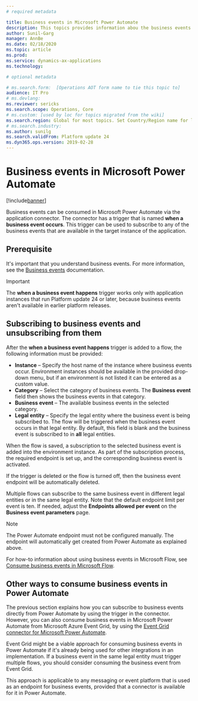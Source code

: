 ```yaml
---
# required metadata

title: Business events in Microsoft Power Automate
description: This topics provides information abou the business events that are available for consumption in Microsoft Power Automate via the application connector.
author: Sunil-Garg
manager: AnnBe
ms.date: 02/18/2020
ms.topic: article
ms.prod: 
ms.service: dynamics-ax-applications
ms.technology: 

# optional metadata

# ms.search.form:  [Operations AOT form name to tie this topic to]
audience: IT Pro
# ms.devlang: 
ms.reviewer: sericks
ms.search.scope: Operations, Core
# ms.custom: [used by loc for topics migrated from the wiki]
ms.search.region: Global for most topics. Set Country/Region name for localizations
# ms.search.industry: 
ms.author: sunilg
ms.search.validFrom: Platform update 24
ms.dyn365.ops.version: 2019-02-28
---
```


# Business events in Microsoft Power Automate

[!include[banner](../includes/banner.md)]

Business events can be consumed in Microsoft Power Automate via the application connector. The connector has a trigger that is named **when a business event occurs**. This trigger can be used to subscribe to any of the business events that are available in the target instance of the application.

## Prerequisite

It's important that you understand business events. For more information, see the [Business events](home-page.md) documentation.

> [!IMPORTANT]
> The **when a business event happens** trigger works only with application instances that run Platform update 24 or later, because business events aren't available in earlier platform releases.

## Subscribing to business events and unsubscribing from them

After the **when a business event happens** trigger is added to a flow, the following information must be provided:

- **Instance** – Specify the host name of the instance where business events occur. Environment instances should be available in the provided drop-down menu, but if an environment is not listed it can be entered as a custom value.
- **Category** – Select the category of business events. The **Business event** field then shows the business events in that category.
- **Business event** – The available business events in the selected category.
- **Legal entity** – Specify the legal entity where the business event is being subscribed to. The flow will be triggered when the business event occurs in that legal entity. By default, this field is blank and the business event is subscribed to in **all** legal entities.

When the flow is saved, a subscription to the selected business event is added into the environment instance. As part of the subscription process, the required endpoint is set up, and the corresponding business event is activated.

If the trigger is deleted or the flow is turned off, then the business event endpoint will be automatically deleted.

Multiple flows can subscribe to the same business event in different legal entities or in the same legal entity. Note that the default endpoint limit per event is ten. If needed, adjust the **Endpoints allowed per event** on the **Business event parameters** page.

> [!NOTE]
> The Power Automate endpoint must not be configured manually. The endpoint will automatically get created from Power Automate as explained above.

For how-to information about using business events in Microsoft Flow, see [Consume business events in Microsoft Flow](https://docs.microsoft.com/dynamics365/unified-operations/dev-itpro/business-events/how-to/how-to-flow). 

## Other ways to consume business events in Power Automate

The previous section explains how you can subscribe to business events directly from Power Automate by using the trigger in the connector. However, you can also consume business events in Microsoft Power Automate from Microsoft Azure Event Grid, by using the [Event Grid connector for Microsoft Power Automate](https://docs.microsoft.com/connectors/azureeventgrid/).

Event Grid might be a viable approach for consuming business events in Power Automate if it's already being used for other integrations in an implementation. If a business event in the same legal entity must trigger multiple flows, you should consider consuming the business event from Event Grid.

This approach is applicable to any messaging or event platform that is used as an endpoint for business events, provided that a connector is available for it in Power Automate.
